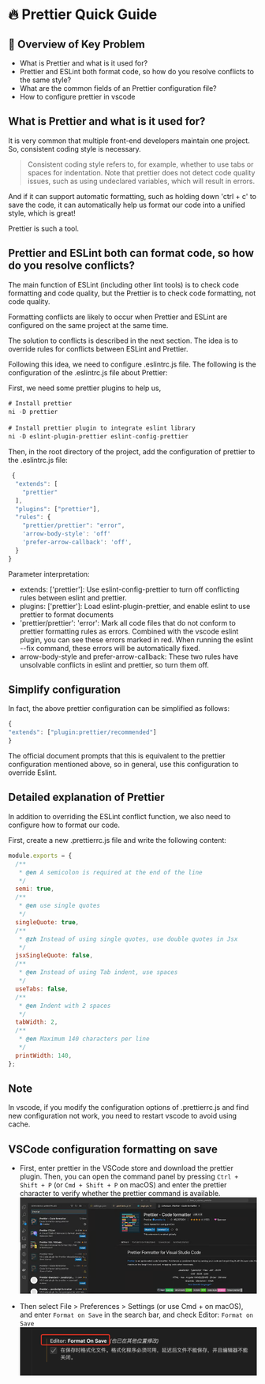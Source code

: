 # 🔥 Prettier Quick Guide

## 🚀 Overview of Key Problem

- What is Prettier and what is it used for?
- Prettier and ESLint both format code, so how do you resolve conflicts to the same style?
- What are the common fields of an Prettier configuration file?
- How to configure prettier in vscode


## What is Prettier and what is it used for?

It is very common that multiple front-end developers maintain one project. So, consistent coding style is necessary.

> Consistent coding style refers to, for example, whether to use tabs or spaces for indentation. Note that prettier does not detect code quality issues, such as using undeclared variables, which will result in errors.

And if it can support automatic formatting, such as holding down 'ctrl + c' to save the code, it can automatically help us format our code into a unified style, which is great! 
 
Prettier is such a tool. 
 
 
## Prettier and ESLint both can format code, so how do you resolve conflicts? 
 
 
The main function of ESLint (including other lint tools) is to check code formatting and code quality, but the Prettier is to check code formatting, not code quality. 
 
Formatting conflicts are likely to occur when Prettier and ESLint are configured on the same project at the same time. 
 
The solution to conflicts is described in the next section. The idea is to override rules for conflicts between ESLint and Prettier.

Following this idea, we need to configure .eslintrc.js file. The following is the configuration of the .eslintrc.js file about Prettier:

First, we need some prettier plugins to help us,

```javascript
# Install prettier
ni -D prettier

# Install prettier plugin to integrate eslint library
ni -D eslint-plugin-prettier eslint-config-prettier
```

Then, in the root directory of the project, add the configuration of prettier to the .eslintrc.js file:

```Javascript
 {
  "extends": [
    "prettier"
  ],
  "plugins": ["prettier"],
  "rules": {
    "prettier/prettier": "error",
    'arrow-body-style': 'off'
    'prefer-arrow-callback': 'off',
  }
}
```

Parameter interpretation:

- extends: ['prettier']: Use eslint-config-prettier to turn off conflicting rules between eslint and prettier.
- plugins: ['prettier']: Load eslint-plugin-prettier, and enable eslint to use prettier to format documents
- 'prettier/prettier': 'error': Mark all code files that do not conform to prettier formatting rules as errors. Combined with the vscode eslint plugin, you can see these errors marked in red. When running the eslint --fix command, these errors will be automatically fixed.
- arrow-body-style and prefer-arrow-callback: These two rules have unsolvable conflicts in eslint and prettier, so turn them off.

## Simplify configuration

In fact, the above prettier configuration can be simplified as follows:
```javascript
{
"extends": ["plugin:prettier/recommended"]
}
```

The official document prompts that this is equivalent to the prettier configuration mentioned above, so in general, use this configuration to override Eslint.

## Detailed explanation of Prettier

In addition to overriding the ESLint conflict function, we also need to configure how to format our code.

First, create a new .prettierrc.js file and write the following content:

```javascript
module.exports = {
  /**
   * @en A semicolon is required at the end of the line
   */
  semi: true,
  /**
   * @en use single quotes
   */
  singleQuote: true,
  /**
   * @zh Instead of using single quotes, use double quotes in Jsx
   */
  jsxSingleQuote: false,
  /**
   * @en Instead of using Tab indent, use spaces
   */
  useTabs: false,
  /**
   * @en Indent with 2 spaces
   */
  tabWidth: 2,
  /**
   * @en Maximum 140 characters per line
   */
  printWidth: 140,
};
```

## Note

In vscode, if you modify the configuration options of .prettierrc.js and find new configuration not work, you need to restart vscode to avoid using cache.

## VSCode configuration formatting on save

- First, enter prettier in the VSCode store and download the prettier plugin. Then, you can open the command panel by pressing `Ctrl + Shift + P` (or `Cmd + Shift + P` on macOS) and enter the prettier character to verify whether the prettier command is available.
![alt text](./images/vscode-prettier.png)

- Then select File > Preferences > Settings (or use Cmd + on macOS), and enter `Format on Save` in the search bar, and check Editor: `Format on Save`
![alt text](./images/format-on-save.png)

